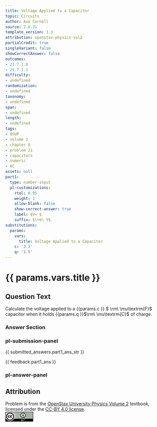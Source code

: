 ```yaml
---
title: Voltage Applied to a Capacitor
topic: Circuits
author: Ava Cornell
source: 2.8.21
template_version: 1.3
attribution: openstax-physics-vol2
partialCredit: true
singleVariant: false
showCorrectAnswer: false
outcomes:
- 21.7.1.0
- 21.7.1.1
difficulty:
- undefined
randomization:
- undefined
taxonomy:
- undefined
span:
- undefined
length:
- undefined
tags:
- OSUP
- volume 2
- chapter 8
- problem 21
- capacitors
- numeric
- AC
assets: null
part1:
  type: number-input
  pl-customizations:
    rtol: 0.05
    weight: 1
    allow-blank: false
    show-correct-answer: true
    label: $V= $
    suffix: $\rm\ V$
substitutions:
  params:
    vars:
      title: Voltage Applied to a Capacitor
    c: '3.3'
    q: '1.5'
---
```

# {{ params.vars.title }}

## Question Text

Calculate the voltage applied to a {{params.c }} $ \rm\ \mu\textrm{F}$ capacitor when it holds {{params.q }}$\rm\ \mu\textrm{C}$ of charge.

### Answer Section

### pl-submission-panel

{{ submitted_answers.part1_ans_str }}

{{ feedback.part1_ans }}

### pl-answer-panel

## Attribution

Problem is from the [OpenStax University Physics Volume 2](https://openstax.org/details/books/university-physics-volume-2) textbook, licensed under the [CC-BY 4.0 license](https://creativecommons.org/licenses/by/4.0/).<br>![Image representing the Creative Commons 4.0 BY license.](https://raw.githubusercontent.com/firasm/bits/master/by.png)